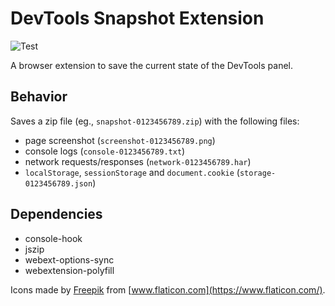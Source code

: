 # DevTools Snapshot Extension

![Test](https://github.com/nunofaria11/devtools-snapshot-ext/workflows/Test/badge.svg)

A browser extension to save the current state of the DevTools panel.

## Behavior
Saves a zip file (eg., `snapshot-0123456789.zip`) with the following files:
- page screenshot (`screenshot-0123456789.png`)
- console logs (`console-0123456789.txt`)
- network requests/responses (`network-0123456789.har`)
- `localStorage`, `sessionStorage` and `document.cookie` (`storage-0123456789.json`)

## Dependencies
- console-hook
- jszip
- webext-options-sync
- webextension-polyfill

Icons made by [Freepik](https://www.flaticon.com/authors/freepik) from [www.flaticon.com](https://www.flaticon.com/).
